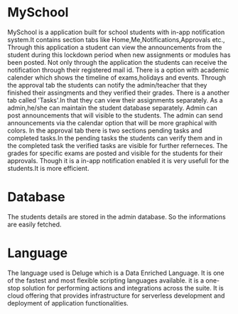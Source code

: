 # MySchool
MySchool is a application built for school students with in-app notification system.It contains section tabs like Home,Me,Notifications,Approvals etc.,
Through this application a student can view the announcements from the student during this lockdown period when new assignments or modules has been posted.
Not only through the application the students can receive the notification through their registered mail id.
There is a option with academic calender which shows the timeline of exams,holidays and events.
Through the approval tab the students can notify the admin/teacher that they finished their assingments and they verified their grades.
There is a another tab called 'Tasks'.In that they can view their assignments separately.
As a admin,he/she can maintain the student database separately.
Admin can post announcements that will visible to the students.
The admin can send announcements via the calendar option that will be more graphical with colors.
In the approval tab there is two sections pending tasks and completed tasks.In the pending tasks the students can verify them and in the completed task the verified tasks are visible for further referneces.
The grades for specific exams are posted and visible for the students for their approvals.
Though it is a in-app notification enabled it is very usefull for the students.It is more efficient.
# Database
The students details are stored in the admin database.
So the informations are easily fetched.
# Language
The language used is Deluge which is a Data Enriched Language.
It is one of the fastest and most flexible scripting languages available.
it is a one-stop solution for performing actions and integrations across the suite.
It is cloud offering that provides infrastructure for serverless development and deployment of application functionalities.
